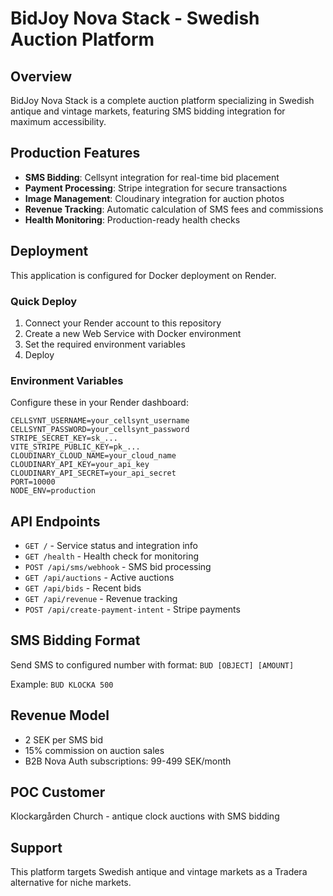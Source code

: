 # BidJoy Nova Stack - Swedish Auction Platform

## Overview
BidJoy Nova Stack is a complete auction platform specializing in Swedish antique and vintage markets, featuring SMS bidding integration for maximum accessibility.

## Production Features
- **SMS Bidding**: Cellsynt integration for real-time bid placement
- **Payment Processing**: Stripe integration for secure transactions
- **Image Management**: Cloudinary integration for auction photos
- **Revenue Tracking**: Automatic calculation of SMS fees and commissions
- **Health Monitoring**: Production-ready health checks

## Deployment
This application is configured for Docker deployment on Render.

### Quick Deploy
1. Connect your Render account to this repository
2. Create a new Web Service with Docker environment
3. Set the required environment variables
4. Deploy

### Environment Variables
Configure these in your Render dashboard:
```
CELLSYNT_USERNAME=your_cellsynt_username
CELLSYNT_PASSWORD=your_cellsynt_password
STRIPE_SECRET_KEY=sk_...
VITE_STRIPE_PUBLIC_KEY=pk_...
CLOUDINARY_CLOUD_NAME=your_cloud_name
CLOUDINARY_API_KEY=your_api_key
CLOUDINARY_API_SECRET=your_api_secret
PORT=10000
NODE_ENV=production
```

## API Endpoints
- `GET /` - Service status and integration info
- `GET /health` - Health check for monitoring
- `POST /api/sms/webhook` - SMS bid processing
- `GET /api/auctions` - Active auctions
- `GET /api/bids` - Recent bids
- `GET /api/revenue` - Revenue tracking
- `POST /api/create-payment-intent` - Stripe payments

## SMS Bidding Format
Send SMS to configured number with format:
`BUD [OBJECT] [AMOUNT]`

Example: `BUD KLOCKA 500`

## Revenue Model
- 2 SEK per SMS bid
- 15% commission on auction sales
- B2B Nova Auth subscriptions: 99-499 SEK/month

## POC Customer
Klockargården Church - antique clock auctions with SMS bidding

## Support
This platform targets Swedish antique and vintage markets as a Tradera alternative for niche markets.
